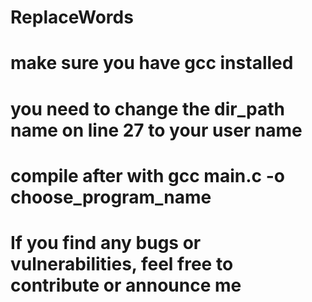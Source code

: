 # ReplaceWords
# make sure you have gcc installed
# you need to change the dir_path name on line 27 to your user name
# compile after with gcc main.c -o choose_program_name
# If you find any bugs or vulnerabilities, feel free to contribute or announce me
